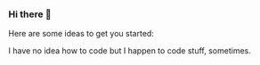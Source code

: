 ### Hi there 👋

Here are some ideas to get you started:

I have no idea how to code but I happen to code stuff, sometimes.
